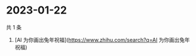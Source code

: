 # 2023-01-22

共 1 条

<!-- BEGIN -->
<!-- 最后更新时间 Sun Jan 22 2023 06:08:15 GMT+0800 (China Standard Time) -->

1. [AI 为你画出兔年祝福](https://www.zhihu.com/search?q=AI 为你画出兔年祝福)

<!-- END -->

